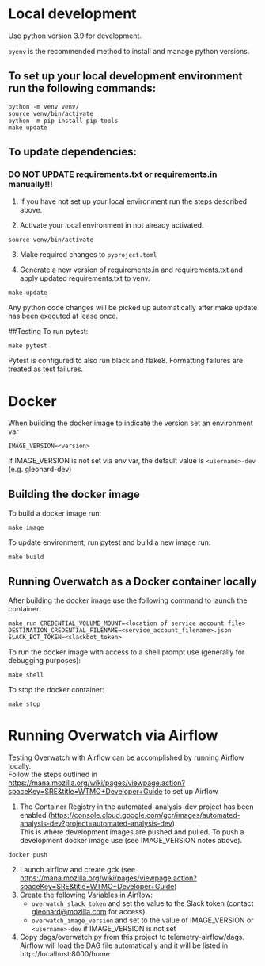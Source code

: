 # Local development

Use python version 3.9 for development.  

`pyenv` is the recommended method to install and manage python versions.

## To set up your local development environment run the following commands: 
```
python -m venv venv/
source venv/bin/activate
python -m pip install pip-tools
make update
```

## To update dependencies:
### DO NOT UPDATE requirements.txt or requirements.in manually!!!

1. If you have not set up your local environment run the steps described above.
  
2.  Activate your local environment in not already activated.
```
source venv/bin/activate
```
3. Make required changes to `pyproject.toml`
   
4. Generate a new version of requirements.in and requirements.txt and apply updated requirements.txt to venv.
```
make update
```
Any python code changes will be picked up automatically after make update has been executed at lease once.

##Testing
To run pytest:
```
make pytest
```
Pytest is configured to also run black and flake8.  Formatting failures are treated as test failures.

# Docker
When building the docker image to indicate the version set an environment var
```
IMAGE_VERSION=<version>
```
If IMAGE_VERSION is not set via env var, the default value is `<username>-dev` (e.g. gleonard-dev) 

## Building the docker image 
To build a docker image run:
```
make image
```
To update environment, run pytest and build a new image run:
```
make build
```
## Running Overwatch as a Docker container locally
After building the docker image use the following command to launch the container:
```
make run CREDENTIAL_VOLUME_MOUNT=<location of service account file> DESTINATION_CREDENTIAL_FILENAME=<service_account_filename>.json SLACK_BOT_TOKEN=<slackbot_token>
```

To run the docker image with access to a shell prompt use (generally for debugging purposes):
```
make shell 
```

To stop the docker container:
```
make stop
```
# Running Overwatch via Airflow
Testing Overwatch with Airflow can be accomplished by running Airflow locally.  
Follow the steps outlined in https://mana.mozilla.org/wiki/pages/viewpage.action?spaceKey=SRE&title=WTMO+Developer+Guide 
to set up Airflow

1. The Container Registry in the automated-analysis-dev project has been enabled (https://console.cloud.google.com/gcr/images/automated-analysis-dev?project=automated-analysis-dev).  
    This is where development images are pushed and pulled.  To push a development docker image use (see IMAGE_VERSION notes above).  
```
docker push 
```
2.  Launch airflow and create gck  (see https://mana.mozilla.org/wiki/pages/viewpage.action?spaceKey=SRE&title=WTMO+Developer+Guide)
3.  Create the following Variables in Airflow:
    - `overwatch_slack_token` and set the value to the Slack token (contact gleonard@mozilla.com for access). 
    - `overwatch_image_version` and set to the value of IMAGE_VERSION or `<username>-dev` if IMAGE_VERSION is not set
4.  Copy dags/overwatch.py from this project to telemetry-airflow/dags.  Airflow will load the DAG file automatically and it will be listed in http://localhost:8000/home


